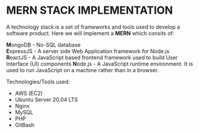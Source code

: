 # MERN STACK IMPLEMENTATION
A technology stack is a set of frameworks and tools used to develop a software product. Here we will implement a **MERN** which consits of:

 **M**ongoDB - No-SQL database <br>
 **E**xpressJS - A server side Web Application framework for Node.js <br>
 **R**eactJS - A JavaScript based frontend framework used to build User Interface (UI) components
 **N**ode.js - A JavaScript runtime environment. It is used to run JavaScript on a machine rather than in a browser.

Technologies/Tools used:
* AWS (EC2)
* Ubuntu Server 20.04 LTS
* Nginx
* MySQL
* PHP
* GitBash